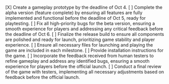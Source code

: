 [X] Create a gameplay prototype by the deadline of Oct 4.
[ ] Complete the alpha version (feature complete) by ensuring all features are fully implemented and functional before the deadline of Oct 5, ready for playtesting.
[ ] Fix all high-priority bugs for the beta version, ensuring a smooth experience for players and addressing any critical feedback before the deadline of Oct 6.
[ ] Finalize the release build to ensure all components are polished and ready for launch, prioritizing game stability and player experience.
[ ] Ensure all necessary files for launching and playing the game are included in each milestone.
[ ] Provide installation instructions for the game.
[ ] Incorporate the feedback received from human testers to refine gameplay and address any identified bugs, ensuring a smooth experience for players before the official launch.
[ ] Conduct a final review of the game with testers, implementing all necessary adjustments based on feedback before the official launch.